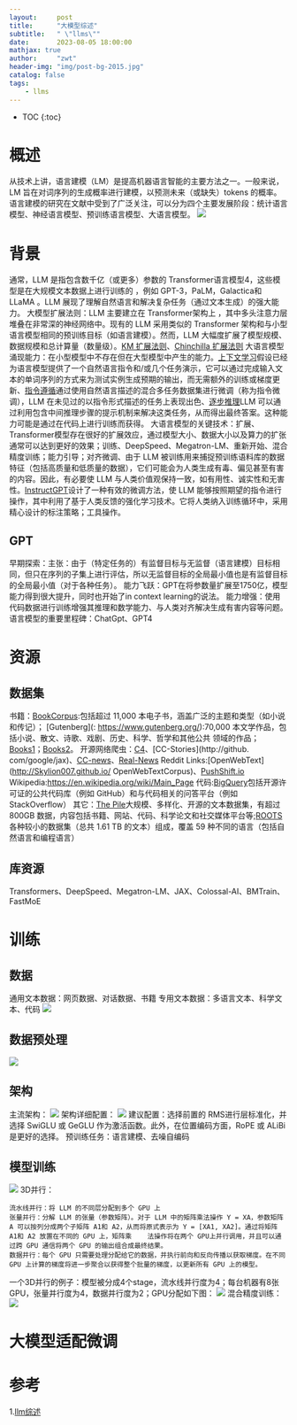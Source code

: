 ```yaml
---
layout:     post
title:      "大模型综述"
subtitle:   " \"llms\""
date:       2023-08-05 18:00:00
mathjax: true
author:     "zwt"
header-img: "img/post-bg-2015.jpg"
catalog: false
tags:
    - llms
---
```

* TOC
{:toc}
# 概述
从技术上讲，语言建模（LM）是提高机器语言智能的主要方法之一。一般来说，LM 旨在对词序列的生成概率进行建模，以预测未来（或缺失）tokens 的概率。语言建模的研究在文献中受到了广泛关注，可以分为四个主要发展阶段：统计语言模型、神经语言模型、预训练语言模型、大语言模型。
![](../../img/大模型/LLMs.png)
# 背景
通常，LLM 是指包含数千亿（或更多）参数的 Transformer语言模型4，这些模型是在大规模文本数据上进行训练的 ，例如 GPT-3，PaLM，Galactica和 LLaMA 。LLM 展现了理解自然语言和解决复杂任务（通过文本生成）的强大能力。
大模型扩展法则：LLM 主要建立在 Transformer架构上 ，其中多头注意力层堆叠在非常深的神经网络中。现有的 LLM 采用类似的 Transformer 架构和与小型语言模型相同的预训练目标（如语言建模）。然而，LLM 大幅度扩展了模型规模、数据规模和总计算量（数量级）。[KM 扩展法则](https://arxiv.org/abs/2001.08361)、[Chinchilla 扩展法则](https://arxiv.org/abs/2203.15556)
大语言模型涌现能力：在小型模型中不存在但在大型模型中产生的能力。[上下文学习](https://dl.acm.org/doi/abs/10.5555/3495724.3495883)假设已经为语言模型提供了一个自然语言指令和/或几个任务演示，它可以通过完成输入文本的单词序列的方式来为测试实例生成预期的输出，而无需额外的训练或梯度更新、[指令遵循](https://openreview.net/forum?id=gEZrGCozdqR)通过使用自然语言描述的混合多任务数据集进行微调（称为指令微调），LLM 在未见过的以指令形式描述的任务上表现出色、[逐步推理](https://arxiv.org/abs/2201.11903)LLM 可以通过利用包含中间推理步骤的提示机制来解决这类任务，从而得出最终答案。这种能力可能是通过在代码上进行训练而获得。
大语言模型的关键技术：扩展、Transformer模型存在很好的扩展效应，通过模型大小、数据大小以及算力的扩张通常可以达到更好的效果；训练、DeepSpeed、Megatron-LM、重新开始、混合精度训练；能力引导；对齐微调、由于 LLM 被训练用来捕捉预训练语料库的数据特征（包括高质量和低质量的数据），它们可能会为人类生成有毒、偏见甚至有害的内容。因此，有必要使 LLM 与人类价值观保持一致，如有用性、诚实性和无害性。[InstructGPT](https://arxiv.org/abs/2203.02155)设计了一种有效的微调方法，使 LLM 能够按照期望的指令进行操作，其中利用了基于人类反馈的强化学习技术。它将人类纳入训练循环中，采用精心设计的标注策略；工具操作。
## GPT
早期探索：主张：由于（特定任务的）有监督目标与无监督（语言建模）目标相同，但只在序列的子集上进行评估，所以无监督目标的全局最小值也是有监督目标的全局最小值（对于各种任务）。
能力飞跃：GPT在将参数量扩展至1750亿，模型能力得到很大提升，同时也开始了in context learning的说法。
能力增强：使用代码数据进行训练增强其推理和数学能力、与人类对齐解决生成有害内容等问题。
语言模型的重要里程碑：ChatGpt、GPT4
# 资源
## 数据集
书籍：[BookCorpus](https://ieeexplore.ieee.org/document/7410368):包括超过 11,000 本电子书，涵盖广泛的主题和类型（如小说和传记）；
[Gutenberg](: https://www.gutenberg.org/):70,000 本文学作品，包括小说、散文、诗歌、戏剧、历史、科学、哲学和其他公共
领域的作品；[Books1](https://arxiv.org/abs/2005.14165)；[Books2](https://arxiv.org/abs/2005.14165)。
开源网络爬虫：[C4](https://www.tensorflow.org/datasets/catalog/c4)、[CC-Stories](http://github.
com/google/jax)、[CC-news](https://arxiv.org/abs/1907.11692)、[Real-News](https://github.com/OpenBMB/BMTrain)
Reddit Links:[OpenWebText](http://Skylion007.github.io/
OpenWebTextCorpus)、[PushShift.io](https://github.com/OpenBMB/BMTrain)
Wikipedia:https://en.wikipedia.org/wiki/Main_Page
代码:[BigQuery](https://cloud.google.com/bigquery?hl=zh-cn)包括开源许可证的公共代码库（例如 GitHub）和与代码相关的问答平台（例如 StackOverflow）
其它：[The Pile](https://arxiv.org/abs/2101.00027)大规模、多样化、开源的文本数据集，有超过 800GB 数据，内容包括书籍、网站、代码、科学论文和社交媒体平台等;[ROOTS](https://arxiv.org/abs/2303.03915)各种较小的数据集（总共 1.61 TB 的文本）组成，覆盖 59 种不同的语言（包括自然语言和编程语言）
## 库资源
Transformers、DeepSpeed、Megatron-LM、JAX、Colossal-AI、BMTrain、FastMoE
# 训练
## 数据
通用文本数据：网页数据、对话数据、书籍
专用文本数据：多语言文本、科学文本、代码
![](../../img/大模型/数据源.png)
## 数据预处理
![](../../img/大模型/数据预处理.png)
## 架构
主流架构：
![](../../img/大模型/主流架构.png)
架构详细配置：
![](../../img/大模型/架构详细配置.png)
建议配置：选择前置的 RMS进行层标准化，并选择 SwiGLU 或 GeGLU 作为激活函数。此外，在位置编码方面，RoPE 或 ALiBi 是更好的选择。
预训练任务：语言建模、去噪自编码
## 模型训练
![](../../img/大模型/参数细节.png)
3D并行：
```
流水线并行：将 LLM 的不同层分配到多个 GPU 上
张量并行：分解 LLM 的张量（参数矩阵）。对于 LLM 中的矩阵乘法操作 Y = XA，参数矩阵 A 可以按列分成两个子矩阵 A1和 A2，从而将原式表示为 Y = [XA1, XA2]。通过将矩阵 A1和 A2 放置在不同的 GPU 上，矩阵乘	法操作将在两个 GPU上并行调用，并且可以通过跨 GPU 通信将两个 GPU 的输出组合成最终结果。
数据并行：每个 GPU 只需要处理分配给它的数据，并执行前向和反向传播以获取梯度。在不同 GPU 上计算的梯度将进一步聚合以获得整个批量的梯度，以更新所有 GPU 上的模型。
```
一个3D并行的例子：模型被分成4个stage，流水线并行度为4；每台机器有8张GPU，张量并行度为4，数据并行度为2；GPU分配如下图：
![](../../img/大模型/3D并行.png)
混合精度训练：
![](../../img/大模型/混合精度训练.png)
# 大模型适配微调





# 参考
1.[llm综述](https://github.com/RUCAIBox/LLMSurvey)